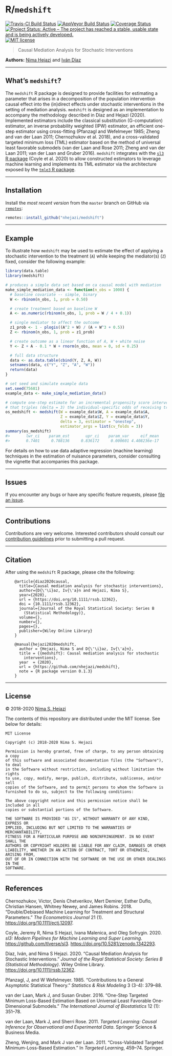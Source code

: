 
<!-- README.md is generated from README.Rmd. Please edit that file -->

# R/`medshift`

[![Travis-CI Build
Status](https://travis-ci.org/nhejazi/medshift.svg?branch=master)](https://travis-ci.org/nhejazi/medshift)
[![AppVeyor Build
Status](https://ci.appveyor.com/api/projects/status/github/nhejazi/medshift?branch=master&svg=true)](https://ci.appveyor.com/project/nhejazi/medshift)
[![Coverage
Status](https://img.shields.io/codecov/c/github/nhejazi/medshift/master.svg)](https://codecov.io/github/nhejazi/medshift?branch=master)
[![Project Status: Active – The project has reached a stable, usable
state and is being actively
developed.](https://www.repostatus.org/badges/latest/active.svg)](https://www.repostatus.org/#active)
[![MIT
license](http://img.shields.io/badge/license-MIT-brightgreen.svg)](http://opensource.org/licenses/MIT)

> Causal Mediation Analysis for Stochastic Interventions

**Authors:** [Nima Hejazi](https://nimahejazi.org) and [Iván
Díaz](https://idiaz.xyz)

-----

## What’s `medshift`?

The `medshift` R package is designed to provide facilities for
estimating a parameter that arises in a decomposition of the population
intervention causal effect into the (in)direct effects under stochastic
interventions in the setting of mediation analysis. `medshift` is
designed as an implementation to accompany the methodology described in
Díaz and Hejazi (2020). Implemented estimators include the classical
substitution (G-computation) estimator, an inverse probability weighted
(IPW) estimator, an efficient one-step estimator using cross-fitting
(Pfanzagl and Wefelmeyer 1985; Zheng and van der Laan 2011; Chernozhukov
et al. 2018), and a cross-validated targeted minimum loss (TML)
estimator based on the method of universal least favorable submodels
(van der Laan and Rose 2011; Zheng and van der Laan 2011; van der Laan
and Gruber 2016). `medshift` integrates with the [`sl3` R
package](https://github.com/tlverse/sl3) (Coyle et al. 2020) to allow
constructed estimators to leverage machine learning and implements its
TML estimator via the architecture exposed by the [`tmle3` R
package](https://github.com/tlverse/tmle3).

-----

## Installation

Install the *most recent version* from the `master` branch on GitHub via
[`remotes`](https://CRAN.R-project.org/package=remotes):

``` r
remotes::install_github("nhejazi/medshift")
```

-----

## Example

To illustrate how `medshift` may be used to estimate the effect of
applying a stochastic intervention to the treatment (`A`) while keeping
the mediator(s) (`Z`) fixed, consider the following example:

``` r
library(data.table)
library(medshift)

# produces a simple data set based on ca causal model with mediation
make_simple_mediation_data <- function(n_obs = 1000) {
  # baseline covariate -- simple, binary
  W <- rbinom(n_obs, 1, prob = 0.50)

  # create treatment based on baseline W
  A <- as.numeric(rbinom(n_obs, 1, prob = W / 4 + 0.1))

  # single mediator to affect the outcome
  z1_prob <- 1 - plogis((A^2 + W) / (A + W^3 + 0.5))
  Z <- rbinom(n_obs, 1, prob = z1_prob)

  # create outcome as a linear function of A, W + white noise
  Y <- Z + A - 0.1 * W + rnorm(n_obs, mean = 0, sd = 0.25)

  # full data structure
  data <- as.data.table(cbind(Y, Z, A, W))
  setnames(data, c("Y", "Z", "A", "W"))
  return(data)
}

# set seed and simulate example data
set.seed(75681)
example_data <- make_simple_mediation_data()

# compute one-step estimate for an incremental propensity score intervention
# that triples (delta = 3) the individual-specific odds of receiving treatment
os_medshift <- medshift(W = example_data$W, A = example_data$A,
                        Z = example_data$Z, Y = example_data$Y,
                        delta = 3, estimator = "onestep",
                        estimator_args = list(cv_folds = 3))
summary(os_medshift)
#>       lwr_ci    param_est       upr_ci    param_var     eif_mean    estimator 
#>       0.7401     0.788136     0.836172     0.000601 4.408236e-17      onestep
```

For details on how to use data adaptive regression (machine learning)
techniques in the estimation of nuisance parameters, consider consulting
the vignette that accompanies this package.

-----

## Issues

If you encounter any bugs or have any specific feature requests, please
[file an issue](https://github.com/nhejazi/medshift/issues).

-----

## Contributions

Contributions are very welcome. Interested contributors should consult
our [contribution
guidelines](https://github.com/nhejazi/medshift/blob/master/CONTRIBUTING.md)
prior to submitting a pull request.

-----

## Citation

After using the `medshift` R package, please cite the following:

``` 
    @article{diaz2020causal,
      title={Causal mediation analysis for stochastic interventions},
      author={D{\'\i}az, Iv{\'a}n and Hejazi, Nima S},
      year={2020},
      url = {https://doi.org/10.1111/rssb.12362},
      doi = {10.1111/rssb.12362},
      journal={Journal of the Royal Statistical Society: Series B
        (Statistical Methodology)},
      volume={},
      number={},
      pages={},
      publisher={Wiley Online Library}
    }

    @manual{hejazi2020medshift,
      author = {Hejazi, Nima S and D{\'\i}az, Iv{\'a}n},
      title = {{medshift}: Causal mediation analysis for stochastic
        interventions},
      year  = {2020},
      url = {https://github.com/nhejazi/medshift},
      note = {R package version 0.1.3}
    }
```

-----

## License

© 2018-2020 [Nima S. Hejazi](https://nimahejazi.org)

The contents of this repository are distributed under the MIT license.
See below for details:

    MIT License
    
    Copyright (c) 2018-2020 Nima S. Hejazi
    
    Permission is hereby granted, free of charge, to any person obtaining a copy
    of this software and associated documentation files (the "Software"), to deal
    in the Software without restriction, including without limitation the rights
    to use, copy, modify, merge, publish, distribute, sublicense, and/or sell
    copies of the Software, and to permit persons to whom the Software is
    furnished to do so, subject to the following conditions:
    
    The above copyright notice and this permission notice shall be included in all
    copies or substantial portions of the Software.
    
    THE SOFTWARE IS PROVIDED "AS IS", WITHOUT WARRANTY OF ANY KIND, EXPRESS OR
    IMPLIED, INCLUDING BUT NOT LIMITED TO THE WARRANTIES OF MERCHANTABILITY,
    FITNESS FOR A PARTICULAR PURPOSE AND NONINFRINGEMENT. IN NO EVENT SHALL THE
    AUTHORS OR COPYRIGHT HOLDERS BE LIABLE FOR ANY CLAIM, DAMAGES OR OTHER
    LIABILITY, WHETHER IN AN ACTION OF CONTRACT, TORT OR OTHERWISE, ARISING FROM,
    OUT OF OR IN CONNECTION WITH THE SOFTWARE OR THE USE OR OTHER DEALINGS IN THE
    SOFTWARE.

-----

## References

<div id="refs" class="references">

<div id="ref-chernozhukov2018double">

Chernozhukov, Victor, Denis Chetverikov, Mert Demirer, Esther Duflo,
Christian Hansen, Whitney Newey, and James Robins. 2018.
“Double/Debiased Machine Learning for Treatment and Structural
Parameters.” *The Econometrics Journal* 21 (1).
<https://doi.org/10.1111/ectj.12097>.

</div>

<div id="ref-coyle2020sl3">

Coyle, Jeremy R, Nima S Hejazi, Ivana Malenica, and Oleg Sofrygin. 2020.
*sl3: Modern Pipelines for Machine Learning and Super Learning*.
<https://github.com/tlverse/sl3>.
<https://doi.org/10.5281/zenodo.1342293>.

</div>

<div id="ref-diaz2020causal">

Díaz, Iván, and Nima S Hejazi. 2020. “Causal Mediation Analysis for
Stochastic Interventions.” *Journal of the Royal Statistical Society:
Series B (Statistical Methodology)*. Wiley Online Library.
<https://doi.org/10.1111/rssb.12362>.

</div>

<div id="ref-pfanzagl1985contributions">

Pfanzagl, J, and W Wefelmeyer. 1985. “Contributions to a General
Asymptotic Statistical Theory.” *Statistics & Risk Modeling* 3 (3-4):
379–88.

</div>

<div id="ref-vdl2016onestep">

van der Laan, Mark J, and Susan Gruber. 2016. “One-Step Targeted Minimum
Loss-Based Estimation Based on Universal Least Favorable One-Dimensional
Submodels.” *The International Journal of Biostatistics* 12 (1): 351–78.

</div>

<div id="ref-vdl2011targeted">

van der Laan, Mark J, and Sherri Rose. 2011. *Targeted Learning: Causal
Inference for Observational and Experimental Data*. Springer Science &
Business Media.

</div>

<div id="ref-zheng2011cross">

Zheng, Wenjing, and Mark J van der Laan. 2011. “Cross-Validated Targeted
Minimum-Loss-Based Estimation.” In *Targeted Learning*, 459–74.
Springer.

</div>

</div>
